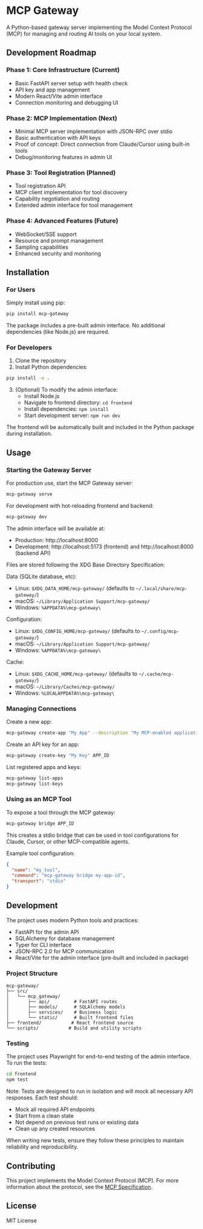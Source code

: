 # MCP Gateway

A Python-based gateway server implementing the Model Context Protocol (MCP) for managing and routing AI tools on your local system.

## Development Roadmap

### Phase 1: Core Infrastructure (Current)
- Basic FastAPI server setup with health check
- API key and app management
- Modern React/Vite admin interface
- Connection monitoring and debugging UI

### Phase 2: MCP Implementation (Next)
- Minimal MCP server implementation with JSON-RPC over stdio
- Basic authentication with API keys
- Proof of concept: Direct connection from Claude/Cursor using built-in tools
- Debug/monitoring features in admin UI

### Phase 3: Tool Registration (Planned)
- Tool registration API
- MCP client implementation for tool discovery
- Capability negotiation and routing
- Extended admin interface for tool management

### Phase 4: Advanced Features (Future)
- WebSocket/SSE support
- Resource and prompt management
- Sampling capabilities
- Enhanced security and monitoring

## Installation

### For Users

Simply install using pip:

```bash
pip install mcp-gateway
```

The package includes a pre-built admin interface. No additional dependencies (like Node.js) are required.

### For Developers

1. Clone the repository
2. Install Python dependencies:
```bash
pip install -e .
```

3. (Optional) To modify the admin interface:
   - Install Node.js
   - Navigate to frontend directory: `cd frontend`
   - Install dependencies: `npm install`
   - Start development server: `npm run dev`

The frontend will be automatically built and included in the Python package during installation.

## Usage

### Starting the Gateway Server

For production use, start the MCP Gateway server:

```bash
mcp-gateway serve
```

For development with hot-reloading frontend and backend:

```bash
mcp-gateway dev
```

The admin interface will be available at:
- Production: http://localhost:8000
- Development: http://localhost:5173 (frontend) and http://localhost:8000 (backend API)

Files are stored following the XDG Base Directory Specification:

Data (SQLite database, etc):
- Linux: `$XDG_DATA_HOME/mcp-gateway/` (defaults to `~/.local/share/mcp-gateway/`)
- macOS: `~/Library/Application Support/mcp-gateway/`
- Windows: `%APPDATA%\mcp-gateway\`

Configuration:
- Linux: `$XDG_CONFIG_HOME/mcp-gateway/` (defaults to `~/.config/mcp-gateway/`)
- macOS: `~/Library/Application Support/mcp-gateway/`
- Windows: `%APPDATA%\mcp-gateway\`

Cache:
- Linux: `$XDG_CACHE_HOME/mcp-gateway/` (defaults to `~/.cache/mcp-gateway/`)
- macOS: `~/Library/Caches/mcp-gateway/`
- Windows: `%LOCALAPPDATA%\mcp-gateway\`

### Managing Connections

Create a new app:

```bash
mcp-gateway create-app "My App" --description "My MCP-enabled application"
```

Create an API key for an app:

```bash
mcp-gateway create-key "My Key" APP_ID
```

List registered apps and keys:

```bash
mcp-gateway list-apps
mcp-gateway list-keys
```

### Using as an MCP Tool

To expose a tool through the MCP gateway:

```bash
mcp-gateway bridge APP_ID
```

This creates a stdio bridge that can be used in tool configurations for Claude, Cursor, or other MCP-compatible agents.

Example tool configuration:
```json
{
  "name": "my_tool",
  "command": "mcp-gateway bridge my-app-id",
  "transport": "stdio"
}
```

## Development

The project uses modern Python tools and practices:

- FastAPI for the admin API
- SQLAlchemy for database management
- Typer for CLI interface
- JSON-RPC 2.0 for MCP communication
- React/Vite for the admin interface (pre-built and included in package)

### Project Structure

```
mcp-gateway/
├── src/
│   └── mcp_gateway/
│       ├── api/         # FastAPI routes
│       ├── models/      # SQLAlchemy models
│       ├── services/    # Business logic
│       └── static/      # Built frontend files
├── frontend/           # React frontend source
└── scripts/           # Build and utility scripts
```

### Testing

The project uses Playwright for end-to-end testing of the admin interface. To run the tests:

```bash
cd frontend
npm test
```

Note: Tests are designed to run in isolation and will mock all necessary API responses. Each test should:
- Mock all required API endpoints
- Start from a clean state
- Not depend on previous test runs or existing data
- Clean up any created resources

When writing new tests, ensure they follow these principles to maintain reliability and reproducibility.

## Contributing

This project implements the Model Context Protocol (MCP). For more information about the protocol, see the [MCP Specification](https://spec.modelcontextprotocol.io/).

## License

MIT License